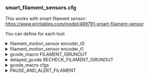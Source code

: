 ### smart_filament_sensors.cfg 

This works with smart filament sensor: https://www.printables.com/model/489791-smart-filament-sensor

You can define for each tool. 

<details><summary>filament_motion_sensor encoder_t0</summary>

```
[filament_motion_sensor encoder_t0]
detection_length: 10
extruder: extruder
#switch_pin: ^!PE4
switch_pin: ^!EBB0: PB5
pause_on_runout: false
runout_gcode: FILAMENT_ISRUNOUT
```

</details>


<details><summary>filament_motion_sensor encoder_t1</summary>

```
[filament_motion_sensor encoder_t1]
detection_length: 10
extruder: extruder
#switch_pin: ^!PE4
switch_pin: ^!EBB1: PB5
pause_on_runout: false
runout_gcode: FILAMENT_ISRUNOUT
```

</details>


<details><summary>gcode_macro FILAMENT_ISRUNOUT</summary>

```
[gcode_macro FILAMENT_ISRUNOUT]
description: Is called when filament runout is detected by filament_motion_sensor
gcode:
 {% set runout_state = "delay_runout_check" if printer.print_stats.print_duration < 30 else "runout" %}
 {% set runout_state = "not_printing" if printer.idle_timeout.state != "Printing" else "runout" %}
 # {% set runout_state = "nope" if 1 == 2 else "runout" %}
 {% set counter = printer["gcode_macro cfgs"].counter + 1 %}
 SET_GCODE_VARIABLE MACRO=cfgs VARIABLE=counter VALUE='{counter}'
 # { action_respond_info("counter: %i" % (counter)) }
 { action_respond_info("runout state: %s" % (runout_state)) }
 {% if runout_state == "delay_runout_check" %} 
     { action_respond_info("No runout detection first 30 seconds of print duration.") }
 {% elif runout_state == "not_printing" %}
     ## Printer not in printing state
     { action_respond_info("No runout detection as printer is not in printing state.") }
 {% else %}
       {% set breaker = namespace(found=False) %}
       {% if runout_state == "runout" %}
           {% if counter < 4 %}
               UPDATE_DELAYED_GCODE ID=RECHECK_FILAMENT_ISRUNOUT DURATION=5 ; Recheck after XXs duration
               { action_respond_info("Detected possible runout. Recheck runout sensor in 5s.") }
           {% else %}
               SET_GCODE_VARIABLE MACRO=cfgs VARIABLE=counter VALUE='0'
               { action_respond_info("Detected actual runout. Go to filament change position.") }
               M600 ; Go To Filament Change position
              {% set breaker.found = true %}
           {% endif %} 
       {% endif %} 
 {% endif %}
```
</details>

<details><summary>delayed_gcode RECHECK_FILAMENT_ISRUNOUT</summary>

```
[delayed_gcode RECHECK_FILAMENT_ISRUNOUT]             
gcode:
    {% set rechecks = printer["gcode_macro cfgs"].rechecks %}
    {% set rechecks=rechecks+1 %}
    SET_GCODE_VARIABLE MACRO=cfgs VARIABLE=rechecks VALUE='{rechecks}'
    {% if printer["filament_motion_sensor filament_sensor"].filament_detected == True %}
        { action_respond_info("filament found, total rechecks: %i"  % (rechecks | int)) }
        SET_GCODE_VARIABLE MACRO=cfgs VARIABLE=counter VALUE='0'
    {% else %}
         { action_respond_info("no filament detected, total rechecks: %i"  % (rechecks | int)) }
        FILAMENT_ISRUNOUT
    {% endif %}
```
</details>

<details><summary>gcode_macro cfgs</summary>

```
[gcode_macro cfgs]
variable_counter: 0
variable_rechecks: 0
gcode:
      { action_respond_info("var is loaded.") } 
```
</details>

<details><summary>PAUSE_AND_ALERT_FILAMENT</summary>

``` 
[gcode_macro PAUSE_AND_ALERT_FILAMENT]
gcode:
        M117 TOOLHEAD T{params.T} {params.STATE}
        SET_PAUSE_TYPE TYPE=2 # Set Pause Type to Filament
        SET_STATUS_LED_ERROR_START T={params.T}
        SET_ENCLOSURE_ERROR_START
        PAUSE
        #SEND_SLACK_MESSAGE MSG="FILAMENT ERROR DETECTED - PRINT PAUSED - PLEASE CHECK. T={params.T}}"
```
</details>
